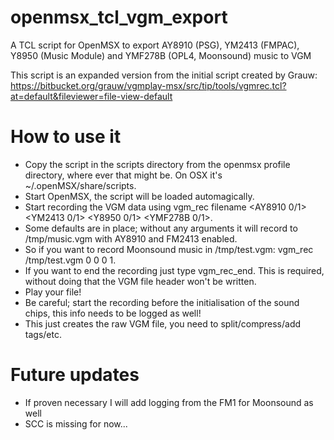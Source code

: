 # openmsx_tcl_vgm_export

A TCL script for OpenMSX to export AY8910 (PSG), YM2413 (FMPAC), Y8950 (Music Module) and YMF278B (OPL4, Moonsound) music to VGM

This script is an expanded version from the initial script created by Grauw: https://bitbucket.org/grauw/vgmplay-msx/src/tip/tools/vgmrec.tcl?at=default&fileviewer=file-view-default

# How to use it

- Copy the script in the scripts directory from the openmsx profile directory, where ever that might be. On OSX it's ~/.openMSX/share/scripts.
- Start OpenMSX, the script will be loaded automagically.
- Start recording the VGM data using vgm_rec filename <AY8910 0/1> <YM2413 0/1> <Y8950 0/1> <YMF278B 0/1>.
- Some defaults are in place; without any arguments it will record to /tmp/music.vgm with AY8910 and FM2413 enabled.
- So if you want to record Moonsound music in /tmp/test.vgm: vgm_rec /tmp/test.vgm 0 0 0 1.
- If you want to end the recording just type vgm_rec_end. This is required, without doing that the VGM file header won't be written.
- Play your file!
- Be careful; start the recording before the initialisation of the sound chips, this info needs to be logged as well!
- This just creates the raw VGM file, you need to split/compress/add tags/etc.

# Future updates

- If proven necessary I will add logging from the FM1 for Moonsound as well
- SCC is missing for now...

